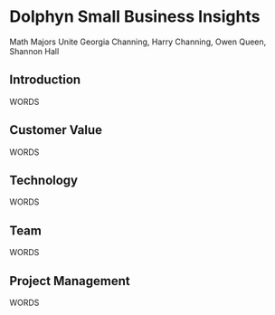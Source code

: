 # Dolphyn Small Business Insights

Math Majors Unite
Georgia Channing, Harry Channing, Owen Queen, Shannon Hall

## Introduction

WORDS

## Customer Value

WORDS

## Technology

WORDS

## Team

WORDS

## Project Management

WORDS
